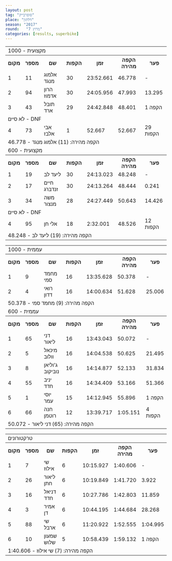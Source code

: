 ```yaml
---
layout: post
tag: "סופרבייק"
place: "דלתון"
season: "2017"
round:   "מרוץ 7"
categories: [results, superbike]
---
```

<table class="line_color">
    <tr>
        <td colspan="99" class="title_font">מקצועית - 1000</td>
    </tr>
    <tr class="rnkh_bkcolor">
        <th class="rnkh_font">מקום</th>
        <th class="rnkh_font">מספר</th>
        <th class="rnkh_font">שם</th>
        <th class="rnkh_font">הקפות</th>
        <th class="rnkh_font">זמן</th>
        <th class="rnkh_font">הקפה מהירה</th>
        <th class="rnkh_font">פער</th>
    </tr>
    <tr class="rnk_bkcolor">
        <td class="rnk_font">1</td>
        <td class="rnk_font">11</td>
        <td class="rnk_font">אלמוג מנגד</td>
        <td class="rnk_font">30</td>
        <td class="rnk_font">23:52.661</td>
        <td class="rnk_font">46.778</td>
        <td class="rnk_font">-</td>
    </tr>
    <tr class="rnk_bkcolor">
        <td class="rnk_font">2</td>
        <td class="rnk_font">94</td>
        <td class="rnk_font">הרון אדמוז</td>
        <td class="rnk_font">30</td>
        <td class="rnk_font">24:05.956</td>
        <td class="rnk_font">47.993</td>
        <td class="rnk_font">13.295</td>
    </tr>
    <tr class="rnk_bkcolor">
        <td class="rnk_font">3</td>
        <td class="rnk_font">43</td>
        <td class="rnk_font">תובל ארד</td>
        <td class="rnk_font">29</td>
        <td class="rnk_font">24:42.848</td>
        <td class="rnk_font">48.401</td>
        <td class="rnk_font">1 הקפה</td>
    </tr>
    <tr>
        <td colspan="99" class="subtitle_font">לא סיים - DNF</td>
    </tr>
    <tr class="rnk_bkcolor">
        <td class="rnk_font">4</td>
        <td class="rnk_font">73</td>
        <td class="rnk_font">אבי אלבז</td>
        <td class="rnk_font">1</td>
        <td class="rnk_font">52.667</td>
        <td class="rnk_font">52.667</td>
        <td class="rnk_font">29 הקפות</td>
    </tr>
    <tr>
        <td colspan="99" class="comment_font">הקפה מהירה: (11) אלמוג מנגד - 46.778</td>
    </tr>
    <tr>
        <td colspan="99" class="title_font">מקצועית - 600</td>
    </tr>
    <tr class="rnkh_bkcolor">
        <th class="rnkh_font">מקום</th>
        <th class="rnkh_font">מספר</th>
        <th class="rnkh_font">שם</th>
        <th class="rnkh_font">הקפות</th>
        <th class="rnkh_font">זמן</th>
        <th class="rnkh_font">הקפה מהירה</th>
        <th class="rnkh_font">פער</th>
    </tr>
    <tr class="rnk_bkcolor">
        <td class="rnk_font">1</td>
        <td class="rnk_font">19</td>
        <td class="rnk_font">ליעד לב</td>
        <td class="rnk_font">30</td>
        <td class="rnk_font">24:13.023</td>
        <td class="rnk_font">48.248</td>
        <td class="rnk_font">-</td>
    </tr>
    <tr class="rnk_bkcolor">
        <td class="rnk_font">2</td>
        <td class="rnk_font">17</td>
        <td class="rnk_font">חיים זנדברג</td>
        <td class="rnk_font">30</td>
        <td class="rnk_font">24:13.264</td>
        <td class="rnk_font">48.444</td>
        <td class="rnk_font">0.241</td>
    </tr>
    <tr class="rnk_bkcolor">
        <td class="rnk_font">3</td>
        <td class="rnk_font">34</td>
        <td class="rnk_font">משה מנצור</td>
        <td class="rnk_font">28</td>
        <td class="rnk_font">24:27.449</td>
        <td class="rnk_font">50.643</td>
        <td class="rnk_font">14.426</td>
    </tr>
    <tr>
        <td colspan="99" class="subtitle_font">לא סיים - DNF</td>
    </tr>
    <tr class="rnk_bkcolor">
        <td class="rnk_font">4</td>
        <td class="rnk_font">95</td>
        <td class="rnk_font">אלי חן</td>
        <td class="rnk_font">18</td>
        <td class="rnk_font">2:32.001</td>
        <td class="rnk_font">48.526</td>
        <td class="rnk_font">12 הקפות</td>
    </tr>
    <tr>
        <td colspan="99" class="comment_font">הקפה מהירה: (19) ליעד לב - 48.248</td>
    </tr>
</table>

<table class="line_color">
    <tr>
        <td colspan="99" class="title_font">עממית - 1000</td>
    </tr>
    <tr class="rnkh_bkcolor">
        <th class="rnkh_font">מקום</th>
        <th class="rnkh_font">מספר</th>
        <th class="rnkh_font">שם</th>
        <th class="rnkh_font">הקפות</th>
        <th class="rnkh_font">זמן</th>
        <th class="rnkh_font">הקפה מהירה</th>
        <th class="rnkh_font">פער</th>
    </tr>
    <tr class="rnk_bkcolor">
        <td class="rnk_font">1</td>
        <td class="rnk_font">9</td>
        <td class="rnk_font">מחמד סמי</td>
        <td class="rnk_font">16</td>
        <td class="rnk_font">13:35.628</td>
        <td class="rnk_font">50.378</td>
        <td class="rnk_font">-</td>
    </tr>
    <tr class="rnk_bkcolor">
        <td class="rnk_font">2</td>
        <td class="rnk_font">4</td>
        <td class="rnk_font">רואי דדון</td>
        <td class="rnk_font">16</td>
        <td class="rnk_font">14:00.634</td>
        <td class="rnk_font">51.628</td>
        <td class="rnk_font">25.006</td>
    </tr>
    <tr>
        <td colspan="99" class="comment_font">הקפה מהירה: (9) מחמד סמי - 50.378</td>
    </tr>
    <tr>
        <td colspan="99" class="title_font">עממית - 600</td>
    </tr>
    <tr class="rnkh_bkcolor">
        <th class="rnkh_font">מקום</th>
        <th class="rnkh_font">מספר</th>
        <th class="rnkh_font">שם</th>
        <th class="rnkh_font">הקפות</th>
        <th class="rnkh_font">זמן</th>
        <th class="rnkh_font">הקפה מהירה</th>
        <th class="rnkh_font">פער</th>
    </tr>
    <tr class="rnk_bkcolor">
        <td class="rnk_font">1</td>
        <td class="rnk_font">65</td>
        <td class="rnk_font">דני ליאור</td>
        <td class="rnk_font">16</td>
        <td class="rnk_font">13:43.043</td>
        <td class="rnk_font">50.072</td>
        <td class="rnk_font">-</td>
    </tr>
    <tr class="rnk_bkcolor">
        <td class="rnk_font">2</td>
        <td class="rnk_font">5</td>
        <td class="rnk_font">מיכאל וולוב</td>
        <td class="rnk_font">16</td>
        <td class="rnk_font">14:04.538</td>
        <td class="rnk_font">50.625</td>
        <td class="rnk_font">21.495</td>
    </tr>
    <tr class="rnk_bkcolor">
        <td class="rnk_font">3</td>
        <td class="rnk_font">8</td>
        <td class="rnk_font">ג'וליאן נוביקוב</td>
        <td class="rnk_font">16</td>
        <td class="rnk_font">14:14.877</td>
        <td class="rnk_font">52.133</td>
        <td class="rnk_font">31.834</td>
    </tr>
    <tr class="rnk_bkcolor">
        <td class="rnk_font">4</td>
        <td class="rnk_font">55</td>
        <td class="rnk_font">יניב חדד</td>
        <td class="rnk_font">16</td>
        <td class="rnk_font">14:34.409</td>
        <td class="rnk_font">53.166</td>
        <td class="rnk_font">51.366</td>
    </tr>
    <tr class="rnk_bkcolor">
        <td class="rnk_font">5</td>
        <td class="rnk_font">1</td>
        <td class="rnk_font">יוסי עמר</td>
        <td class="rnk_font">15</td>
        <td class="rnk_font">14:12.945</td>
        <td class="rnk_font">55.896</td>
        <td class="rnk_font">1 הקפה</td>
    </tr>
    <tr class="rnk_bkcolor">
        <td class="rnk_font">6</td>
        <td class="rnk_font">66</td>
        <td class="rnk_font">חנה רוטמן</td>
        <td class="rnk_font">12</td>
        <td class="rnk_font">13:39.717</td>
        <td class="rnk_font">1:05.151</td>
        <td class="rnk_font">4 הקפות</td>
    </tr>
    <tr>
        <td colspan="99" class="comment_font">הקפה מהירה: (65) דני ליאור - 50.072</td>
    </tr>
</table>

<table class="line_color">
    <tr>
        <td colspan="99" class="title_font">טרקטורונים</td>
    </tr>
    <tr class="rnkh_bkcolor">
        <th class="rnkh_font">מקום</th>
        <th class="rnkh_font">מספר</th>
        <th class="rnkh_font">שם</th>
        <th class="rnkh_font">הקפות</th>
        <th class="rnkh_font">זמן</th>
        <th class="rnkh_font">הקפה מהירה</th>
        <th class="rnkh_font">פער</th>
    </tr>
    <tr class="rnk_bkcolor">
        <td class="rnk_font">1</td>
        <td class="rnk_font">7</td>
        <td class="rnk_font">שי אילוז</td>
        <td class="rnk_font">6</td>
        <td class="rnk_font">10:15.927</td>
        <td class="rnk_font">1:40.606</td>
        <td class="rnk_font">-</td>
    </tr>
    <tr class="rnk_bkcolor">
        <td class="rnk_font">2</td>
        <td class="rnk_font">26</td>
        <td class="rnk_font">ליאור חתן</td>
        <td class="rnk_font">6</td>
        <td class="rnk_font">10:19.849</td>
        <td class="rnk_font">1:41.720</td>
        <td class="rnk_font">3.922</td>
    </tr>
    <tr class="rnk_bkcolor">
        <td class="rnk_font">3</td>
        <td class="rnk_font">16</td>
        <td class="rnk_font">דניאל חדד</td>
        <td class="rnk_font">6</td>
        <td class="rnk_font">10:27.786</td>
        <td class="rnk_font">1:42.803</td>
        <td class="rnk_font">11.859</td>
    </tr>
    <tr class="rnk_bkcolor">
        <td class="rnk_font">4</td>
        <td class="rnk_font">3</td>
        <td class="rnk_font">אמיר דן</td>
        <td class="rnk_font">6</td>
        <td class="rnk_font">10:44.195</td>
        <td class="rnk_font">1:44.684</td>
        <td class="rnk_font">28.268</td>
    </tr>
    <tr class="rnk_bkcolor">
        <td class="rnk_font">5</td>
        <td class="rnk_font">88</td>
        <td class="rnk_font">שי ארבל</td>
        <td class="rnk_font">6</td>
        <td class="rnk_font">11:20.922</td>
        <td class="rnk_font">1:52.555</td>
        <td class="rnk_font">1:04.995</td>
    </tr>
    <tr class="rnk_bkcolor">
        <td class="rnk_font">6</td>
        <td class="rnk_font">10</td>
        <td class="rnk_font">שמעון שלוש</td>
        <td class="rnk_font">5</td>
        <td class="rnk_font">10:58.439</td>
        <td class="rnk_font">1:59.132</td>
        <td class="rnk_font">1 הקפה</td>
    </tr>
    <tr>
        <td colspan="99" class="comment_font">הקפה מהירה: (7) שי אילוז - 1:40.606</td>
    </tr>
</table>
